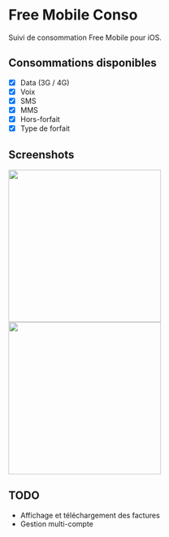 # Free Mobile Conso

Suivi de consommation Free Mobile pour iOS.

## Consommations disponibles

* [x] Data (3G / 4G) 
* [x] Voix 
* [x] SMS
* [x] MMS
* [x] Hors-forfait
* [x] Type de forfait

## Screenshots

<p><img src="https://cloud.githubusercontent.com/assets/1506323/25344055/31288cc4-2911-11e7-823a-e6d443276c08.png" width="300"/>
<img src="https://cloud.githubusercontent.com/assets/1506323/25344066/3f99fdce-2911-11e7-86a9-e247f7f81c7c.png" width="300" />
</p>

## TODO

* Affichage et téléchargement des factures
* Gestion multi-compte
